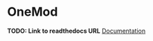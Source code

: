 # OneMod

**TODO: Link to readthedocs URL**
[Documentation]("https://onemod.readthedocs.io/en/latest/")
